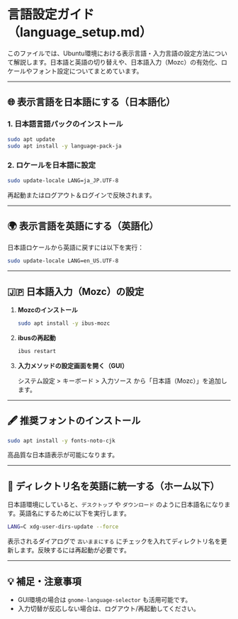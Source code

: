# 言語設定ガイド（language_setup.md）

このファイルでは、Ubuntu環境における表示言語・入力言語の設定方法について解説します。日本語と英語の切り替えや、日本語入力（Mozc）の有効化、ロケールやフォント設定についてまとめています。

---

## 🌐 表示言語を日本語にする（日本語化）

### 1. 日本語言語パックのインストール

```bash
sudo apt update
sudo apt install -y language-pack-ja
```

### 2. ロケールを日本語に設定

```bash
sudo update-locale LANG=ja_JP.UTF-8
```

再起動またはログアウト＆ログインで反映されます。

---

## 🌍 表示言語を英語にする（英語化）

日本語ロケールから英語に戻すには以下を実行：

```bash
sudo update-locale LANG=en_US.UTF-8
```

---

## 🇯🇵 日本語入力（Mozc）の設定

1. **Mozcのインストール**

    ```bash
    sudo apt install -y ibus-mozc
    ```

2. **ibusの再起動**

    ```bash
    ibus restart
    ```

3. **入力メソッドの設定画面を開く（GUI）**

    システム設定 > キーボード > 入力ソース
    から「日本語（Mozc）」を追加します。

---

## 🖋 推奨フォントのインストール

```bash
sudo apt install -y fonts-noto-cjk
```

高品質な日本語表示が可能になります。

---

## 📁 ディレクトリ名を英語に統一する（ホーム以下）

日本語環境にしていると、`デスクトップ` や `ダウンロード` のように日本語名になります。英語名にするために以下を実行します。

```bash
LANG=C xdg-user-dirs-update --force
```

表示されるダイアログで `古いままにする` にチェックを入れてディレクトリ名を更新します。反映するには再起動が必要です。

---

## 💡 補足・注意事項

- GUI環境の場合は `gnome-language-selector` も活用可能です。
- 入力切替が反応しない場合は、ログアウト/再起動してください。
